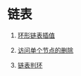 # 链表

1. [环形链表插值](https://github.com/MrQuJL/nowcoder-algorithm-typical/blob/master/链表/01_环形链表插值.java "环形链表插值")

2. [访问单个节点的删除](https://github.com/MrQuJL/nowcoder-algorithm-typical/blob/master/链表/02_访问单个节点的删除.java "访问单个节点的删除")












99. [链表判环](https://github.com/MrQuJL/nowcoder-algorithm-typical/blob/master/链表/last_链表判环.java "链表判环")













